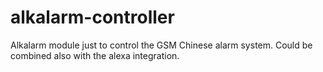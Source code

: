 # alkalarm-controller
Alkalarm module just to control the GSM Chinese alarm system. Could be combined also with the alexa integration. 
